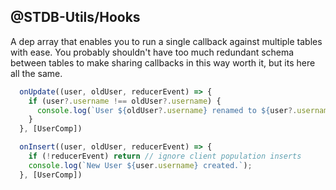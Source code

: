 ## @STDB-Utils/Hooks

A dep array that enables you to run a single callback against multiple tables with ease. You probably shouldn't have too much redundant schema between tables to make sharing callbacks in this way worth it, but its here all the same.

```ts
  onUpdate((user, oldUser, reducerEvent) => {
    if (user?.username !== oldUser?.username) {
      console.log(`User ${oldUser?.username} renamed to ${user?.username}.`);
    }
  }, [UserComp])

  onInsert((user, oldUser, reducerEvent) => {
    if (!reducerEvent) return // ignore client population inserts
    console.log(`New User ${user.username} created.`);
  }, [UserComp])
```